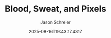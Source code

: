 ---
title: "Blood, Sweat, and Pixels"
date: "2025-08-16T19:43:17.431Z"
author: "Jason Schreier"
read_year: "NO"
recommendation: '4'
url: /bookshelf/blood-sweat-and-pixels
---